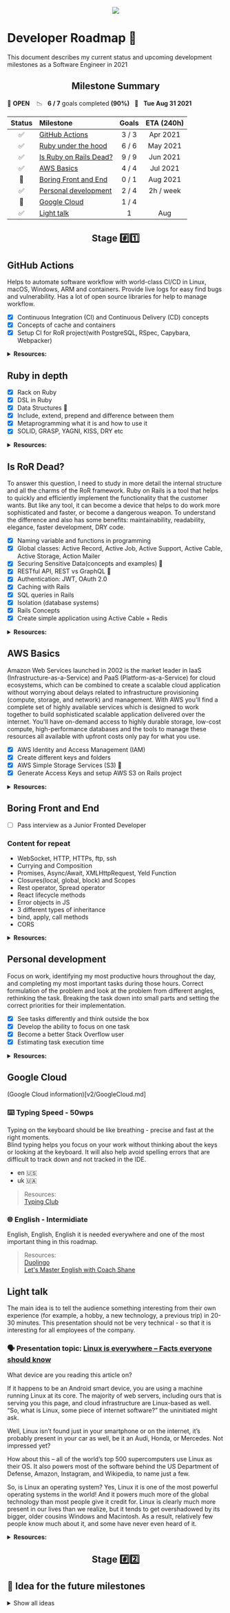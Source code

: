 <p align="center">
  <img src="header_image.jpg">
</p>

# Developer Roadmap 🧗

This document describes my current status and upcoming development milestones as a Software Engineer in 2021

<h2 align="center"><strong>Milestone Summary</strong></h2>

🚀 **OPEN** &nbsp;&nbsp; 📉 &nbsp;&nbsp;**6 / 7** goals completed **(90%)** &nbsp;&nbsp;📅 &nbsp;&nbsp;**Tue Aug 31 2021**

| Status | Milestone                                     | Goals |   ETA (240h)   |
| :----: | :-------------------------------------------- | :---: | :------------: |
|   ✅   | [GitHub Actions](#github-actions)             | 3 / 3 |   Apr 2021     |
|   ✅   | [Ruby under the hood](#ruby-in-depth)         | 6 / 6 |   May 2021     |
|   ✅   | [Is Ruby on Rails Dead?](#is-ror-dead)        | 9 / 9 |   Jun 2021     |
|   ✅   | [AWS Basics](#aws-basics)                     | 4 / 4 |   Jul 2021     |
|   🚧   | [Boring Front and End](#boring-front-and-end) | 0 / 1 |   Aug 2021     |
|   ✅   | [Personal development](#personal-development) | 2 / 4 |   2h / week    |
|   🚧   | [Google Cloud](#google-cloud)                 | 1 / 4 |                |
|   ✅   | [Light talk](#light-talk)                     |   1   |      Aug       |

<h2 align="center"><strong>Stage #️⃣1️⃣</strong></h2>

## GitHub Actions

Helps to automate software workflow with world-class CI/CD in Linux, macOS, Windows, ARM and containers.
Provide live logs for easy find bugs and vulnerability. Has a lot of open source libraries for help to manage workflow.

- [x] Continuous Integration (CI) and Continuous Delivery (CD) concepts
- [x] Concepts of cache and containers
- [x] Setup CI for RoR project(with PostgreSQL, RSpec, Capybara, Webpacker)

<details>
<summary><b>Resources:</b></summary>
<br>

> [GitHub Action](https://docs.gitlab.com/ee/ci/introduction)  
> [Go Rails video](https://www.youtube.com/watch?v=gGUXydw22zw&ab_channel=GoRails)  
> [GitHub CI and CD to Firebase](https://www.youtube.com/watch?v=eB0nUzAI7M8&ab_channel=Fireship)  
> [Integration with Asana](https://github.com/marketplace/actions/asana-github-actions)  
> [Deploy to Heroku](https://github.com/marketplace/actions/deploy-to-heroku)  
> [Ruby on Rails project with customized Github CI](https://github.com/Synkevych/money_spent_counter)

</details>

## Ruby in depth

- [x] Rack on Ruby
- [x] DSL in Ruby
- [x] Data Structures 💖
- [x] Include, extend, prepend and difference between them
- [x] Metaprogramming what it is and how to use it
- [x] SOLID, GRASP, YAGNI, KISS, DRY etc

<details>
<summary><b>Resources:</b></summary>
<br>

> [How to use Rack Middlewares](https://guides.rubyonrails.org/rails_on_rack.html)  
> [Ruby data structures](https://www.rubyguides.com/2019/04/ruby-data-structures)  
> [What is Rack](https://github.com/Synkevych/job_interview_tasks/blob/master/Interview_8_BlackBird.md#what-is-rack)  

</details>

## Is RoR Dead?

To answer this question, I need to study in more detail the internal structure and all the charms of the RoR framework. Ruby on Rails is a tool that helps to quickly and efficiently implement the functionality that the customer wants. But like any tool, it can become a device that helps to do work more sophisticated and faster, or become a dangerous weapon. To understand the difference and also has some benefits: maintainability, readability, elegance, faster development, DRY code.

- [x] Naming variable and functions in programming
- [x] Global classes: Active Record, Active Job, Active Support, Active Cable, Active Storage, Action Mailer
- [x] Securing Sensitive Data(concepts and examples) 💖
- [x] RESTful API, REST vs GraphQL 💖
- [x] Authentication: JWT, OAuth 2.0
- [x] Caching with Rails  
- [x] SQL queries in Rails
- [x] Isolation (database systems)
- [x] Rails Concepts
- [x] Create simple application using Active Cable + Redis

<details>
<summary><b>Resources:</b></summary>
<br>

> [Naming things](https://gist.github.com/tmcw/35849b7e9b86bb0c125972b2bb275bc7)  
> [Чиcтый код - Роберт Мартин](https://habr.com/ru/post/424051)  
> [Securing Sensitive Data in Rails](https://ankane.org/sensitive-data-rails)  
> [Catching with Rails](http://rusrails.ru/caching-with-rails-an-overview)  
> [Rails Concerns](https://blog.appsignal.com/2020/09/16/rails-concers-to-concern-or-not-to-concern.html)  
> [Caching with Rails](https://guides.rubyonrails.org/caching_with_rails.html)
> [Уровни изолированности транзакций для самых маленьких](https://habr.com/ru/post/469415)
> [Realtime User Tracking](https://github.com/Synkevych/realtime_user_tracking)
  
</details>

## AWS Basics

Amazon Web Services launched in 2002 is the market leader in IaaS (Infrastructure-as-a-Service) and PaaS (Platform-as-a-Service) for cloud ecosystems, which can be combined to create a scalable cloud application without worrying about delays related to infrastructure provisioning (compute, storage, and network) and management.
With AWS you'll find a complete set of highly available services which is designed to work together to build sophisticated scalable application delivered over the internet.
You'll have on-demand access to highly durable storage, low-cost compute, high-performance databases and the tools to manage these resources all available with upfront costs only pay for what you use.

- [x] AWS Identity and Access Management (IAM)
- [x] Create different keys and folders
- [x] AWS Simple Storage Services (S3) 💖
- [x] Generate Access Keys and setup AWS S3 on Rails project

<details>
<summary><b>Resources:</b></summary>
<br>

> [AWS Basics for Beginners Full Course](https://www.youtube.com/watch?v=ulprqHHWlng&ab_channel=freeCodeCamp.org)  
> [AWS Certified Cloud Practitioner Study Guide](https://www.ebooks.com/en-ua/book/209700948/aws-certified-cloud-practitioner-study-guide/ben-piper/)
> [Projecto](http://ec2-3-129-9-9.us-east-2.compute.amazonaws.com)

</details>

## Boring Front and End

- [ ] Pass interview as a Junior Fronted Developer

### Content for repeat

- WebSocket, HTTP, HTTPs, ftp, ssh
- Currying and Composition
- Promises, Async/Await, XMLHttpRequest, Yeld Function
- Closures(local, global, block) and Scopes
- Rest operator, Spread operator
- React lifecycle methods
- Error objects in JS
- 3 different types of inheritance
- bind, apply, call methods
- CORS

<details>
<summary><b>Resources:</b></summary>
<br>

> [Job Interview Tasks](https://github.com/Synkevych/job_interview_tasks)  
> [You dont know JS](https://github.com/getify/You-Dont-Know-JS)  
> [freeCodeCamp open-source codebase](https://github.com/freeCodeCamp/freeCodeCamp)  
> [Basic info about React](https://github.com/Synkevych/job_interview_tasks/blob/master/JavaScript/React.md)  

</details>

## Personal development

Focus on work, identifying my most productive hours throughout the day, and completing my most important tasks during those hours. Correct formulation of the problem and look at the problem from different angles, rethinking the task. Breaking the task down into small parts and setting the correct priorities for their implementation.

- [x] See tasks differently and think outside the box
- [x] Develop the ability to focus on one task
- [x] Become a better Stack Overflow user
- [x] Estimating task execution time

<details>
<summary><b>Resources:</b></summary>
<br>

> [The 7 Habits of Highly Effective People](https://www.yakaboo.ua/7-habits-of-highly-effective-people)  
> [Scrum. Навчись робити вдвічі більше за менший час](https://www.yakaboo.ua/scrum-navchis-robiti-vdvichi-bil-she-za-menshij-chas)  
> [Оценка времени выполения задачи](https://habr.com/ru/post/52472)  
> [Как способность фокусироваться на одной задаче может сделать вас продуктивнее](https://hype.tech/@id1728/kak-sposobnost-fokusirovatsya-na-odnoy-zadache-mozhet-sdelat-vas-produktivnee-8xk9i1zx)  
> [Гибкий ум. Как видеть вещи иначе и думать нестандартно](https://www.yakaboo.ua/gibkij-um-kak-videt-veschi-inache-i-dumat-nestandartno)  

</details>

## Google Cloud
(Google Cloud information)[v2/GoogleCloud.md]

### ⌨️ Typing Speed - 50wps

Typing on the keyboard should be like breathing - precise and fast at the right moments.  
Blind typing helps you focus on your work without thinking about the keys or looking at the keyboard. It will also help avoid spelling errors that are difficult to track down and not tracked in the IDE.

- en 🇺🇸
- uk 🇺🇦

> Resources:  
> [Typing Club](https://www.typingclub.com/sportal)

### 🌐 English - Intermidiate

English, English, English it is needed everywhere and one of the most important thing in this roadmap.

> Resources:  
> [Duolingo](https://www.duolingo.com/learn)  
> [Let's Master English with Coach Shane](.)

## Light talk

The main idea is to tell the audience something interesting from their own experience (for example, a hobby, a new technology, a previous trip) in 20-30 minutes. This presentation should not be very technical - so that it is interesting for all employees of the company.

### 🗣️ Presentation topic: [**Linux is everywhere – Facts everyone should know**](https://docs.google.com/presentation/d/1T61sRWjAKVdSf6jlRJIaghVjSOiUqa8-wAnbWTd1uDI/edit?usp=sharing)

What device are you reading this article on?

If it happens to be an Android smart device, you are using a machine running Linux at its core. The majority of web servers, including ours that is serving you this page, and cloud infrastructure are Linux-based as well. “So, what is Linux, some piece of internet software?” the uninitiated might ask.

Well, Linux isn’t found just in your smartphone or on the internet, it’s probably present in your car as well, be it an Audi, Honda, or Mercedes. Not impressed yet?

How about this – all of the world’s top 500 supercomputers use Linux as their OS. It also powers most of the software behind the US Department of Defense, Amazon, Instagram, and Wikipedia, to name just a few.

So, is Linux an operating system? Yes, Linux it is one of the most powerful operating systems in the world! And it powers much more of the global technology than most people give it credit for. Linux is clearly much more present in our lives than we realize, but it tends to get overshadowed by its bigger, older cousins Windows and Macintosh. As a result, relatively few people know much about it, and some have never even heard of it.

<details>
<summary><b>Resources:</b></summary>
<br>

> [111+ Linux Statistics and Facts – Linux Rocks!](https://hostingtribunal.com/blog/linux-statistics)  
> [Linux vs Unix – What’s the Difference?](https://www.plesk.com/blog/various/linux-vs-unix-whats-the-difference)  
> [What is Linux: Definition, History, Significance, Perks, and Pitfalls](https://hostingtribunal.com/blog/what-is-linux)

</details>

<h2 align="center"><strong>Stage #️⃣2️⃣</strong></h2>

## 🌱 Idea for the future milestones

<details>
<summary>Show all ideas</summary>
<br>

### 👨‍💻 Back-end

- Web Serves: Nginx, Apache 💖
- Docker and containerization strategy
- Message Brokers: RabbitMQ, Apache Kafka
- Search Engines: ElasticSearch, Solr, Sphinx
- GOF Design Patterns, Architectural Patterns, Different Testing techniques 💖

### 🧑‍🔧 DevOps

- OSI Model. TCP/IP/UDP Common ports 💖
- Knowledge about different file systems 💖
- Setting up a Reverse Proxy (Ngnix, ...)
- Setting up caching Server (Squid, Nginx, ...)
- Setting up a load balancer (HAProxy, Nginx, ...) 💖
- Setting up a firewall
- TLS, STARTTLS, SSL, HTTPS, SCP, SSH, SFTP
- Postmortem analysis when something bad happens

### Golang 🇬.🇴

Created by Google in 2009 Go programming language do what Google does: performant web applications at scale.
Go is the most powerful, performant, and scalable programming language today for creating web application, web API's, microservices and other distributed services.

> Resources:  
> [Udemy course] (https://www.udemy.com/course/go-programming-language)  
> [Golang web dev] (https://github.com/GoesToEleven/golang-web-dev)  

### 2022 FTL Roadmap September 2021 - February 2022

#### Ruby and Rails Stack
- GOF Design Patterns - book
- Docker in Rails application: dockerize some rails application
- ElasticSearch - deep dive

#### Other

- Web Serves Nginx: setup Nginx for some rails application
- RabbitMQ, Apache Kafka - read what it is and where you can use it
- OpenStack and Ansible
- Python - course: [CodeCademy](https://www.codecademy.com/courses/learn-python/lessons/strings--console-output/resume)
- Presentation: Web Serves vs Application Servers, Databases in 2022, What is postgraduation in Ukraine
  
> Resources:
> [Elasticsearch](https://www.udemy.com/course/elasticsearch-complete-guide)
> [Docker](https://www.udemy.com/course/docker-mastery)
> [GraphQL](https://www.udemy.com/course/draft/1456124/learn/lecture/8702302)


</details>
